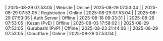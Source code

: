 | 2025-08-29 07:53:05 | Website | Online | 2025-08-29 07:53:04 |
| 2025-08-29 07:53:05 | Registration | Online | 2025-08-29 07:53:04 |
| 2025-08-29 07:53:05 | Auth Server | Offline | 2025-08-18 09:33:31 |
| 2025-08-29 07:53:05 | Kezan (PvE) | Offline | 2025-08-03 17:58:02 |
| 2025-08-29 07:53:05 | Gurubashi (PvP) | Offline | 2025-08-23 21:44:06 |
| 2025-08-29 07:53:05 | Cloudflare | Online | 2025-08-29 07:53:04 |
